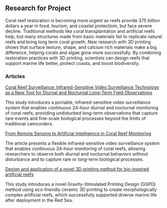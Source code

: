 ## Research for Project

Coral reef restoration is becoming more urgent as reefs provide 375 billion dollars a year in food, tourism, and coastal protectiom, but face severe decline. Traditional methods like coral transplantation and artificial reefs help, but many structures made from basic materials fail to replicate natural reefs and bring long term coral growth. New research with 3D printing shows that surface texture, shape, and calcium rich materials make a big difference, helping corals and algae grow more successfully. By combining restoration practices with 3D printing, scientists can design reefs that support marine life better, protect coasts, and boost biodiversity.

### Articles

[Coral Reef Surveillance: Infrared-Sensitive Video Surveillance Technology as a New Tool for Diurnal and Nocturnal Long-Term Field Observations](https://www.mdpi.com/2072-4292/4/11/3346s5)

This study introduces a portable, infrared-sensitive video surveillance system that enables continuous 24-hour diurnal and nocturnal monitoring of coral reefs, providing undisturbed long-term observations that capture rare events and fine-scale biological processes beyond the limits of traditional camcorders.


[From Remote Sensing to Artificial Intelligence in Coral Reef Monitoring](https://www.mdpi.com/2075-1702/12/10/693)

The article presents a flexible infrared-sensitive video surveillance system that enables continuous 24-hour monitoring of coral reefs, allowing researchers to observe both diurnal and nocturnal behaviors without disturbance and to capture rare or long-term biological processes.


[Design and application of a novel 3D printing method for bio-inspired artificial reefs](https://www.sciencedirect.com/science/article/abs/pii/S0925857423000010)

This study introduces a novel Gravity-Stimulated Printing Design (GSPD) method using eco-friendly ceramic 3D printing to create morphologically complex artificial reefs, which successfully supported diverse marine life after deployment in the Red Sea.

